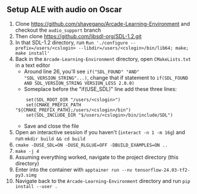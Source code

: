 ## Setup ALE with audio on Oscar

1. Clone https://github.com/shayegano/Arcade-Learning-Environment and checkout the `audio_support` branch
2. Then clone https://github.com/libsdl-org/SDL-1.2.git
3. In that SDL-1.2 directory, run `Run './configure --prefix=/users/<cslogin> --libdir=/users/<cslogin>/bin/lib64; make; make install'`
4. Back in the `Arcade-Learning-Environment` directory, open `CMakeLists.txt` in a text editor
    - Around line 26, you'll see `if("SDL_FOUND" "AND" "SDL_VERSION_STRING"...)`, change that if statement to `if(SDL_FOUND AND SDL_VERSION_STRING VERSION_LESS 2.0.0)`
    - Someplace before the "if(USE_SDL)" line add these three lines:
    ```
        set(SDL_ROOT_DIR "/users/<cslogin>")
        set(CMAKE_PREFIX_PATH "${CMAKE_PREFIX_PATH};/users/<cslogin>/bin")
        set(SDL_INCLUDE_DIR "$/users/<cslogin>/bin/include/SDL")
    ```
    - Save and close the file
5. Open an interactive session if you haven't (`interact -n 1 -m 16g`) and run `mkdir build && cd build`
6. `cmake -DUSE_SDL=ON -DUSE_RLGLUE=OFF -DBUILD_EXAMPLES=ON ..`
7. `make -j 4`
8. Assuming everything worked, navigate to the project directory (this directory)
9. Enter into the container with `apptainer run --nv tensorflow-24.03-tf2-py3.simg`
10. Navigate back to the `Arcade-Learning-Environment` directory and run `pip install --user .`